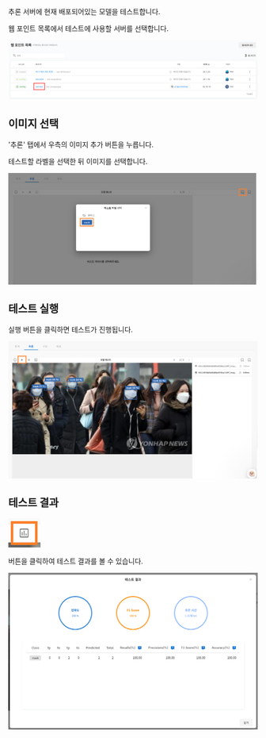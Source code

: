   

추론 서버에 현재 배포되어있는 모델을 테스트합니다.


웹 포인트 목록에서 테스트에 사용할 서버를 선택합니다.

![img1](https://raw.githubusercontent.com/vazilcompany/vridge-docs/main/guide/img/web_points/inference_server_2/model_test/model_test_1.png)  



  

이미지 선택
------


'추론' 탭에서 우측의 이미지 추가 버튼을 누릅니다.

테스트할 라벨을 선택한 뒤 이미지를 선택합니다.

![img1](https://raw.githubusercontent.com/vazilcompany/vridge-docs/main/guide/img/web_points/inference_server/model_test_02.png)  


  

테스트 실행
------


실행 버튼을 클릭하면 테스트가 진행됩니다.

![img1](https://raw.githubusercontent.com/vazilcompany/vridge-docs/main/guide/img/web_points/inference_server/model_test_03.png)  


  

  

테스트 결과
------


![img1](https://raw.githubusercontent.com/vazilcompany/vridge-docs/main/guide/img/web_points/inference_server/model_test_04.png)  


버튼을 클릭하여 테스트 결과를 볼 수 있습니다.

![img1](https://raw.githubusercontent.com/vazilcompany/vridge-docs/main/guide/img/web_points/inference_server/model_test_05.png)  
